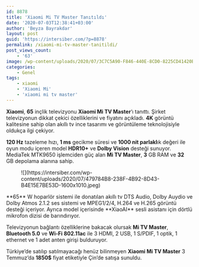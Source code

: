 ```yaml
---
id: 8878
title: 'Xiaomi Mi TV Master Tanıtıldı'
date: '2020-07-03T12:38:41+03:00'
author: 'Beyza Bayrakdar'
layout: post
guid: 'https://intersiber.com/?p=8878'
permalink: /xiaomi-mi-tv-master-tanitildi/
post_views_count:
    - '63'
image: /wp-content/uploads/2020/07/3C7C5A90-F846-440E-8CD0-8225CD41420B.jpeg
categories:
    - Genel
tags:
    - xiaomi
    - 'Xiaomi Mi'
    - 'xiaomi mi tv master'
---
```


**Xiaomi**, **65** inçlik televizyonu **Xiaomi Mi TV Master**‘ı tanıttı. Şirket televizyonun dikkat çekici özelliklerini ve fiyatını açıkladı. **4K** görüntü kalitesine sahip olan akıllı tv ince tasarımı ve görüntüleme teknolojisiyle oldukça ilgi çekiyor.

**120 Hz** tazeleme hızı, **1 ms** gecikme süresi ve **1000 nit parlakl**ık değeri ile oyun modu içeren model **HDR10+** ve **Dolby Vision** desteği sunuyor. MediaTek MTK9650 işlemciden güç alan **Mi TV Master**, **3** GB RAM ve **32** GB depolama alanına sahip.

<figure class="wp-block-image size-large">![](https://intersiber.com/wp-content/uploads/2020/07/479784B8-238F-4B92-8D43-B4E15E7BE53D-1600x1010.jpeg)</figure>**65** W hoparlör sistemi ile donatılan akıllı tv DTS Audio, Dolby Auydio ve Dolby Atmos 2.1.2 ses sistemi ve MPEG1/2/4, H.264 ve H.265 görüntü desteği içeriyor. Ayrıca model içerisinde **XiaoAI** sesli asistanı için dörtlü mikrofon dizisi de barındırıyor.

Televizyonun bağlantı özelliklerine bakacak olursak **Mi TV Master**, **Bluetooth 5.0** ve **Wi-Fi 802.11ac** ile 3 HDMI, 2 USB, 1 S/PDIF, 1 optik, 1 ethernet ve 1 adet anten girişi bulduruyor.

Türkiye’de satılıp satılmayacağı henüz bilinmeyen **Xiaomi Mi TV Master** 3 Temmuz’da **1850$** fiyat etiketiyle Çin’de satışa sunuldu.